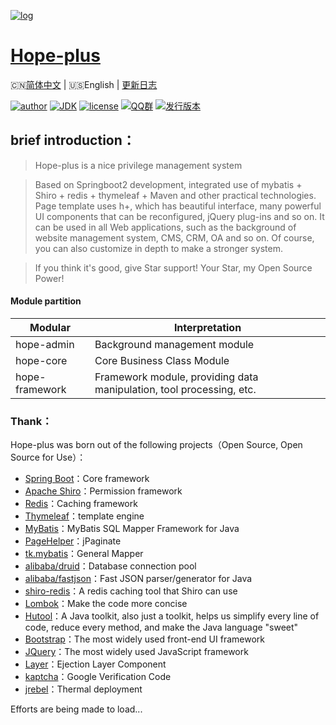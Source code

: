 [![log](https://github.com/java-aodeng/hope-plus/blob/master/docs/img/logo.png)](https://github.com/java-aodeng/hope-plus)

<h1><a href="#">Hope-plus</a></h1>

🇨🇳[简体中文](./README.md) | 🇺🇸English | [更新日志](https://github.com/java-aodeng/hope-plus/commits/master)

[![author](https://img.shields.io/badge/author-%E4%BD%8E%E8%B0%83%E5%B0%8F%E7%86%8A%E7%8C%AB-blue.svg)](https://aodeng.cc)
[![JDK](https://img.shields.io/badge/JDK-1.8-orange.svg)](https://github.com/java-aodeng/hope-plus)
[![license](https://img.shields.io/badge/license-GPL--3.0-red.svg)](https://github.com/java-aodeng/hope-plus/blob/master/LICENSE)
[![QQ群](https://img.shields.io/badge/chat-%E4%BD%8E%E8%B0%83%E5%B0%8F%E7%86%8A%E7%8C%ABQQ%E7%BE%A4-yellow.svg)](https://jq.qq.com/?_wv=1027&k=574chhz)
[![发行版本](https://img.shields.io/badge/release-0.0.1-yellowgreen.svg)](https://github.com/java-aodeng/hope-plus/releases)

## brief introduction：

>Hope-plus is a nice privilege management system

>Based on Springboot2 development, integrated use of mybatis + Shiro + redis + thymeleaf + Maven and other practical technologies. Page template uses h+, which has beautiful interface, many powerful UI components that can be reconfigured, jQuery plug-ins and so on. It can be used in all Web applications, such as the background of website management system, CMS, CRM, OA and so on. Of course, you can also customize in depth to make a stronger system.

>If you think it's good, give Star support! Your Star, my Open Source Power!
#### Module partition

| Modular         | Interpretation                      |    
| ---------- | ----------------------- |
| hope-admin  | Background management module |      
| hope-core  | Core Business Class Module |    
| hope-framework | Framework module, providing data manipulation, tool processing, etc. |

### Thank：
Hope-plus was born out of the following projects（Open Source, Open Source for Use）：

- [Spring Boot](https://github.com/spring-projects/spring-boot)：Core framework
- [Apache Shiro](https://github.com/apache/shiro)：Permission framework
- [Redis](https://github.com/antirez/redis)：Caching framework
- [Thymeleaf](https://github.com/thymeleaf/thymeleaf)：template engine
- [MyBatis](https://github.com/mybatis/mybatis-3)：MyBatis SQL Mapper Framework for Java
- [PageHelper](https://github.com/pagehelper/Mybatis-PageHelper)：jPaginate
- [tk.mybatis](https://github.com/abel533/Mapper)：General Mapper
- [alibaba/druid](https://github.com/alibaba/druid)：Database connection pool
- [alibaba/fastjson](https://github.com/alibaba/fastjson)：Fast JSON parser/generator for Java
- [shiro-redis](https://github.com/alexxiyang/shiro-redis)：A redis caching tool that Shiro can use
- [Lombok](https://www.projectlombok.org/)：Make the code more concise
- [Hutool](https://github.com/looly/hutool)：A Java toolkit, also just a toolkit, helps us simplify every line of code, reduce every method, and make the Java language "sweet"
- [Bootstrap](https://github.com/twbs/bootstrap.git)：The most widely used front-end UI framework
- [JQuery](https://github.com/jquery/jquery.git)：The most widely used JavaScript framework
- [Layer](https://github.com/sentsin/layer.git)：Ejection Layer Component
- [kaptcha](https://github.com/penggle/kaptcha)：Google Verification Code
- [jrebel](https://zeroturnaround.com/software/jrebel/)：Thermal deployment

Efforts are being made to load...